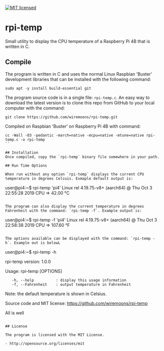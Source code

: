 [![MIT licensed](https://img.shields.io/badge/license-MIT-blue.svg)](https://raw.githubusercontent.com/hyperium/hyper/master/LICENSE)


# rpi-temp
Small utility to display the CPU temperature of a Raspberry Pi 4B that is written in C.

## Compile
The program is written in C and uses the normal Linux Raspbian 'Buster' development libraries
that can be installed with the following command:
```
sudo apt -y install build-essential git
``` 
The program source code is in a single file: `rpi-temp.c`. An easy way to download the latest version is to clone this repo from GitHub to your local computer with the command:

```
git clone https://github.com/wiremoons/rpi-temp.git
```

Compiled on Raspbian 'Buster' on Raspberry Pi 4B with command:

```
cc -Wall -O3 -pedantic -march=native -mcpu=native -mtune=native rpi-temp.c -o rpi-temp
``

## Installation
Once compiled, copy the `rpi-temp` binary file somewhere in your path.

## Run Time Options

When run without any option `rpi-temp` displays the current CPU temperature in degrees Celcuis. Exmaple default output is:
```
user@pi4:~$ rpi-temp 
'pi4' Linux rel 4.19.75-v8+ (aarch64) @ Thu Oct  3 22:55:28 2019
CPU => 42.00 °C
```

The program can also display the current temperature in degrees Fahrenheit with the command: `rpi-temp -f`. Example output is:
```
user@pi4:~$ rpi-temp -f
'pi4' Linux rel 4.19.75-v8+ (aarch64) @ Thu Oct  3 22:58:38 2019
CPU => 107.60 °F
```

The options available can be displayed with the command: `rpi-temp -h`. Example out is belowL
```
user@pi4:~$ rpi-temp -h

rpi-temp version: 1.0.0

Usage: rpi-temp [OPTIONS]

       -h, --help          : display this usage information
       -f, --Fahrenheit    : output temperature in Fahrenheit

Note: the default temperature is shown in Celsius.

Source code and MIT license: https://github.com/wiremoons/rpi-temp

All is well
```

## License

The program is licensed with the MIT License.

- http://opensource.org/licenses/mit


